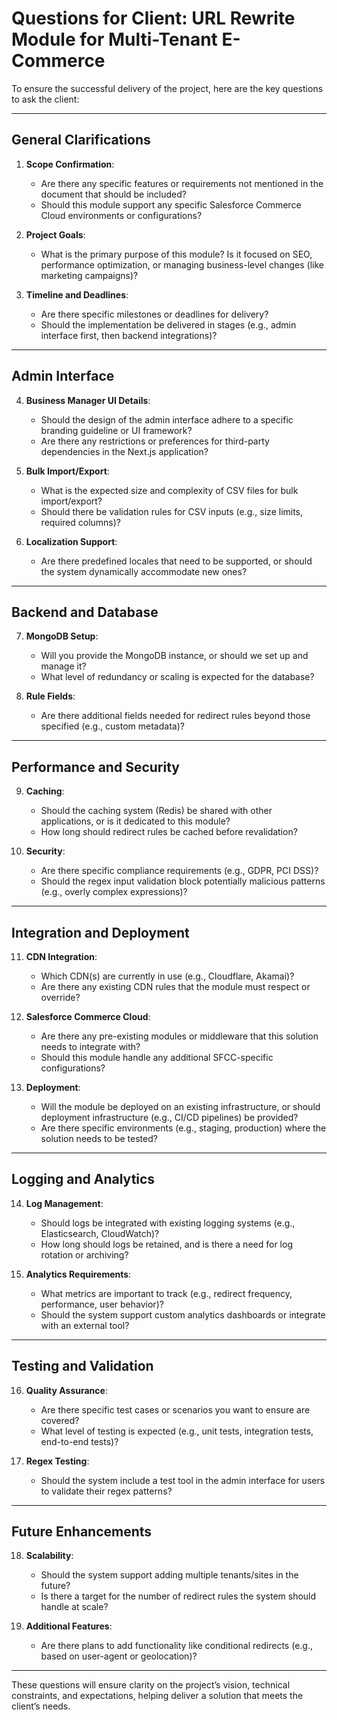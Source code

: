 # Questions for Client: URL Rewrite Module for Multi-Tenant E-Commerce

To ensure the successful delivery of the project, here are the key questions to ask the client:

---

## General Clarifications

1. **Scope Confirmation**:
   - Are there any specific features or requirements not mentioned in the document that should be included?
   - Should this module support any specific Salesforce Commerce Cloud environments or configurations?

2. **Project Goals**:
   - What is the primary purpose of this module? Is it focused on SEO, performance optimization, or managing business-level changes (like marketing campaigns)?

3. **Timeline and Deadlines**:
   - Are there specific milestones or deadlines for delivery?
   - Should the implementation be delivered in stages (e.g., admin interface first, then backend integrations)?

---

## Admin Interface

4. **Business Manager UI Details**:
   - Should the design of the admin interface adhere to a specific branding guideline or UI framework?
   - Are there any restrictions or preferences for third-party dependencies in the Next.js application?

5. **Bulk Import/Export**:
   - What is the expected size and complexity of CSV files for bulk import/export?
   - Should there be validation rules for CSV inputs (e.g., size limits, required columns)?

6. **Localization Support**:
   - Are there predefined locales that need to be supported, or should the system dynamically accommodate new ones?

---

## Backend and Database

7. **MongoDB Setup**:
   - Will you provide the MongoDB instance, or should we set up and manage it?
   - What level of redundancy or scaling is expected for the database?

8. **Rule Fields**:
   - Are there additional fields needed for redirect rules beyond those specified (e.g., custom metadata)?

---

## Performance and Security

9. **Caching**:
   - Should the caching system (Redis) be shared with other applications, or is it dedicated to this module?
   - How long should redirect rules be cached before revalidation?

10. **Security**:
    - Are there specific compliance requirements (e.g., GDPR, PCI DSS)?
    - Should the regex input validation block potentially malicious patterns (e.g., overly complex expressions)?

---

## Integration and Deployment

11. **CDN Integration**:
    - Which CDN(s) are currently in use (e.g., Cloudflare, Akamai)?
    - Are there any existing CDN rules that the module must respect or override?

12. **Salesforce Commerce Cloud**:
    - Are there any pre-existing modules or middleware that this solution needs to integrate with?
    - Should this module handle any additional SFCC-specific configurations?

13. **Deployment**:
    - Will the module be deployed on an existing infrastructure, or should deployment infrastructure (e.g., CI/CD pipelines) be provided?
    - Are there specific environments (e.g., staging, production) where the solution needs to be tested?

---

## Logging and Analytics

14. **Log Management**:
    - Should logs be integrated with existing logging systems (e.g., Elasticsearch, CloudWatch)?
    - How long should logs be retained, and is there a need for log rotation or archiving?

15. **Analytics Requirements**:
    - What metrics are important to track (e.g., redirect frequency, performance, user behavior)?
    - Should the system support custom analytics dashboards or integrate with an external tool?

---

## Testing and Validation

16. **Quality Assurance**:
    - Are there specific test cases or scenarios you want to ensure are covered?
    - What level of testing is expected (e.g., unit tests, integration tests, end-to-end tests)?

17. **Regex Testing**:
    - Should the system include a test tool in the admin interface for users to validate their regex patterns?

---

## Future Enhancements

18. **Scalability**:
    - Should the system support adding multiple tenants/sites in the future?
    - Is there a target for the number of redirect rules the system should handle at scale?

19. **Additional Features**:
    - Are there plans to add functionality like conditional redirects (e.g., based on user-agent or geolocation)?

---

These questions will ensure clarity on the project’s vision, technical constraints, and expectations, helping deliver a solution that meets the client’s needs.
